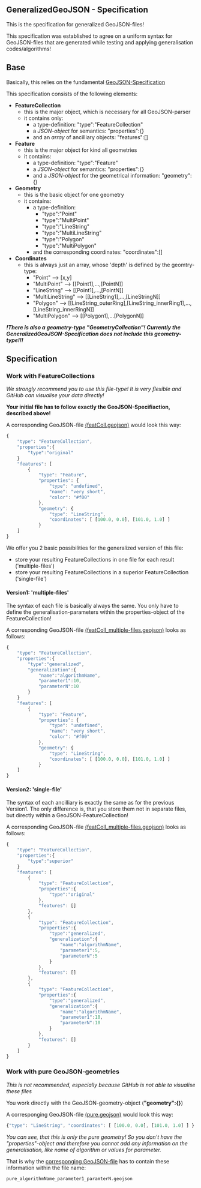 ## GeneralizedGeoJSON - Specification

This is the specification for generalized GeoJSON-files!

This specification was established to agree on a uniform syntax for GeoJSON-files that are generated while testing and applying generalisation codes/algorithms!

## Base
Basically, this relies on the fundamental [GeoJSON-Specification](http://geojson.org/geojson-spec.html)

This specification consists of the following elements:

* **FeatureCollection**
	- this is the major object, which is necessary for all GeoJSON-parser
	- it contains only:
		- a type-definition: "type":"FeatureCollection"
		- a *JSON-object* for semantics: "properties":{} 
		- and an *array* of ancilliary objects: "features":[]
* **Feature**
	- this is the major object for kind all geometries
	- it contains:
		- a type-definition: "type":"Feature"
		- a *JSON-object* for semantics: "properties":{}
		- and a *JSON-object* for the geometrical information: "geometry":{}
* **Geometry**
	- this is the basic object for one geometry
	- it contains:
		- a type-definition: 
			* "type":"Point"
			* "type":"MultiPoint"
			* "type":"LineString"
			* "type":"MultiLineString"
			* "type":"Polygon"
			* "type":"MultiPolygon"
		- and the corresponding coordinates: "coordinates":[]
* **Coordinates**
	- this is always just an array, whose 'depth' is defined by the geomtry-type:
		* "Point" --> [x,y]
		* "MultiPoint"	--> [[Point1],...,[PointN]]
		* "LineString"	--> [[Point1],...,[PointN]]
		* "MultiLineString"	--> [[LineString1],...,[LineStringN]]
		* "Polygon"	--> [[LineString_outerRing],[LineString_innerRing1],...,[LineString_innerRingN]]
		* "MultiPolygon"	--> [[Polygon1],...[PolygonN]]

***!There is also a geometry-type "GeometryCollection"! Currently the GeneralizedGeoJSON-Specification does not include this geometry-type!!!***

## Specification

### Work with FeatureCollections
*We strongly recommend you to use this file-type! It is very flexible and GitHub can visualise your data directly!*

**Your initial file has to follow exactly the GeoJSON-Specifiaction, described above!**

A corresponding GeoJSON-file [(featColl.geojson)](featColl.geojson) would look this way:

```JavaScript
{
    "type": "FeatureCollection",
    "properties":{
    	"type":"original"
    }
    "features": [
        {
            "type": "Feature",
            "properties": {
                "type": "undefined",
                "name": "very short",
                "color": "#f00"
            },
            "geometry": {
                "type": "LineString", 
                "coordinates": [ [100.0, 0.0], [101.0, 1.0] ] 
            }
    ]
}
```

We offer you 2 basic possibilities for the generalized version of this file:
* store your resulting FeatureCollections in one file for each result ('multiple-files')
* store your resulting FeatureCollections in a superior FeatureCollection ('single-file')

#### Version1: 'multiple-files'

The syntax of each file is basically always the same.
You only have to define the generalisation-parameters within the properties-object of the FeatureCollection!

A corresponding GeoJSON-file [(featColl_multiple-files.geojson)](featColl_multiple-files.geojson) looks as follows:
```JavaScript
{
    "type": "FeatureCollection",
    "properties":{
    	"type":"generalized",
    	"generalization":{
    		"name":"algorithmName",
    		"parameter1":10,
    		"parameterN":10
    	}
    }
    "features": [
        {
            "type": "Feature",
            "properties": {
                "type": "undefined",
                "name": "very short",
                "color": "#f00"
            },
            "geometry": {
                "type": "LineString", 
                "coordinates": [ [100.0, 0.0], [101.0, 1.0] ] 
            }
    ]
}
```

#### Version2: 'single-file'

The syntax of each ancilliary is exactly the same as for the previous Version1.
The only difference is, that you store them not in separate files, but directly within a GeoJSON-FeatureCollection!

A corresponding GeoJSON-file [(featColl_multiple-files.geojson)](featColl_multiple-files.geojson) looks as follows:
```JavaScript
{
    "type": "FeatureCollection",
    "properties":{
    	"type":"superior"
    }
    "features": [
		{
		    "type": "FeatureCollection",
		    "properties":{
		    	"type":"original"
		    },
		    "features": []
		},
		{
		    "type": "FeatureCollection",
		    "properties":{
		    	"type":"generalized",
		    	"generalization":{
		    		"name":"algorithmName",
		    		"parameter1":5,
		    		"parameterN":5
		    	}
		    },
		    "features": []
		},
		{
		    "type": "FeatureCollection",
		    "properties":{
		    	"type":"generalized",
		    	"generalization":{
		    		"name":"algorithmName",
		    		"parameter1":10,
		    		"parameterN":10
		    	}
		    },
		    "features": []
		}
    ]
}
```


### Work with pure GeoJSON-geometries
*This is not recommended, especially because GitHub is not able to visualise these files*

You work directly with the GeoJSON-geometry-object (**"geometry":{}**)

A corresponging GeoJSON-file [(pure.geojson)](pure.geojson) would look this way:

```JavaScript
{"type": "LineString", "coordinates": [ [100.0, 0.0], [101.0, 1.0] ] }
```
*You can see, that this is only the pure geometry! So you don't have the "properties"-object and therefore you cannot add any information on the generalisation, like name of algorithm or values for parameter.*

That is why the [corresponging GeoJSON-file](pure.geojson) has to contain these information within the file name:

```shell
pure_algorithmName_parameter1_paramterN.geojson
```